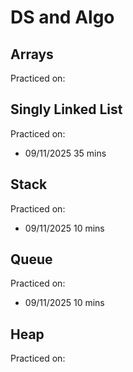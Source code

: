 # DS and Algo

## Arrays

Practiced on:

## Singly Linked List

Practiced on:
- 09/11/2025 35 mins

## Stack

Practiced on:
- 09/11/2025 10 mins

## Queue

Practiced on:
- 09/11/2025 10 mins

## Heap

Practiced on:

